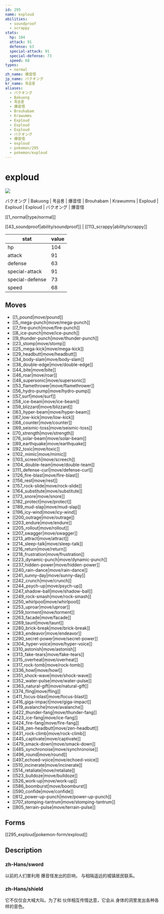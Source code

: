 ```yaml
---
id: 295
name: exploud
abilities:
  - soundproof
  - scrappy
stats:
  hp: 104
  attack: 91
  defense: 63
  special-attack: 91
  special-defense: 73
  speed: 68
types:
  - normal
zh_name: 爆音怪
jp_name: バクオング
kr_name: 폭음룡
aliases:
  - バクオング
  - Bakuong
  - 폭음룡
  - 爆音怪
  - Brouhabam
  - Krawumms
  - Exploud
  - Exploud
  - Exploud
  - バクオング
  - 爆音怪
  - exploud
  - pokemon/295
  - pokemon/exploud
---
```

# exploud

![](https://raw.githubusercontent.com/PokeAPI/sprites/master/sprites/pokemon/295.png)

バクオング | Bakuong | 폭음룡 | 爆音怪 | Brouhabam | Krawumms | Exploud | Exploud | Exploud | バクオング | 爆音怪

[[1_normal|type/normal]]

[[43_soundproof|ability/soundproof]] | [[113_scrappy|ability/scrappy]]

|stat|value|
|---|---|
|hp|104|
|attack|91|
|defense|63|
|special-attack|91|
|special-defense|73|
|speed|68|


## Moves

- [[1_pound|move/pound]]
- [[5_mega-punch|move/mega-punch]]
- [[7_fire-punch|move/fire-punch]]
- [[8_ice-punch|move/ice-punch]]
- [[9_thunder-punch|move/thunder-punch]]
- [[23_stomp|move/stomp]]
- [[25_mega-kick|move/mega-kick]]
- [[29_headbutt|move/headbutt]]
- [[34_body-slam|move/body-slam]]
- [[38_double-edge|move/double-edge]]
- [[44_bite|move/bite]]
- [[46_roar|move/roar]]
- [[48_supersonic|move/supersonic]]
- [[53_flamethrower|move/flamethrower]]
- [[56_hydro-pump|move/hydro-pump]]
- [[57_surf|move/surf]]
- [[58_ice-beam|move/ice-beam]]
- [[59_blizzard|move/blizzard]]
- [[63_hyper-beam|move/hyper-beam]]
- [[67_low-kick|move/low-kick]]
- [[68_counter|move/counter]]
- [[69_seismic-toss|move/seismic-toss]]
- [[70_strength|move/strength]]
- [[76_solar-beam|move/solar-beam]]
- [[89_earthquake|move/earthquake]]
- [[92_toxic|move/toxic]]
- [[102_mimic|move/mimic]]
- [[103_screech|move/screech]]
- [[104_double-team|move/double-team]]
- [[111_defense-curl|move/defense-curl]]
- [[126_fire-blast|move/fire-blast]]
- [[156_rest|move/rest]]
- [[157_rock-slide|move/rock-slide]]
- [[164_substitute|move/substitute]]
- [[173_snore|move/snore]]
- [[182_protect|move/protect]]
- [[189_mud-slap|move/mud-slap]]
- [[196_icy-wind|move/icy-wind]]
- [[200_outrage|move/outrage]]
- [[203_endure|move/endure]]
- [[205_rollout|move/rollout]]
- [[207_swagger|move/swagger]]
- [[213_attract|move/attract]]
- [[214_sleep-talk|move/sleep-talk]]
- [[216_return|move/return]]
- [[218_frustration|move/frustration]]
- [[223_dynamic-punch|move/dynamic-punch]]
- [[237_hidden-power|move/hidden-power]]
- [[240_rain-dance|move/rain-dance]]
- [[241_sunny-day|move/sunny-day]]
- [[242_crunch|move/crunch]]
- [[244_psych-up|move/psych-up]]
- [[247_shadow-ball|move/shadow-ball]]
- [[249_rock-smash|move/rock-smash]]
- [[250_whirlpool|move/whirlpool]]
- [[253_uproar|move/uproar]]
- [[259_torment|move/torment]]
- [[263_facade|move/facade]]
- [[269_taunt|move/taunt]]
- [[280_brick-break|move/brick-break]]
- [[283_endeavor|move/endeavor]]
- [[290_secret-power|move/secret-power]]
- [[304_hyper-voice|move/hyper-voice]]
- [[310_astonish|move/astonish]]
- [[313_fake-tears|move/fake-tears]]
- [[315_overheat|move/overheat]]
- [[317_rock-tomb|move/rock-tomb]]
- [[336_howl|move/howl]]
- [[351_shock-wave|move/shock-wave]]
- [[352_water-pulse|move/water-pulse]]
- [[363_natural-gift|move/natural-gift]]
- [[374_fling|move/fling]]
- [[411_focus-blast|move/focus-blast]]
- [[416_giga-impact|move/giga-impact]]
- [[419_avalanche|move/avalanche]]
- [[422_thunder-fang|move/thunder-fang]]
- [[423_ice-fang|move/ice-fang]]
- [[424_fire-fang|move/fire-fang]]
- [[428_zen-headbutt|move/zen-headbutt]]
- [[431_rock-climb|move/rock-climb]]
- [[445_captivate|move/captivate]]
- [[479_smack-down|move/smack-down]]
- [[485_synchronoise|move/synchronoise]]
- [[496_round|move/round]]
- [[497_echoed-voice|move/echoed-voice]]
- [[510_incinerate|move/incinerate]]
- [[514_retaliate|move/retaliate]]
- [[523_bulldoze|move/bulldoze]]
- [[526_work-up|move/work-up]]
- [[586_boomburst|move/boomburst]]
- [[590_confide|move/confide]]
- [[612_power-up-punch|move/power-up-punch]]
- [[707_stomping-tantrum|move/stomping-tantrum]]
- [[805_terrain-pulse|move/terrain-pulse]]

## Forms



[[295_exploud|pokemon-form/exploud]]

## Description

### zh-Hans/sword

以前的人们曽利用
爆音怪发出的巨响，
与相隔遥远的城镇居民联系。

### zh-Hans/shield

它不仅仅会大喊大叫。为了和
伙伴相互传情达意，它会从
身体的洞里发出各种各样的音色。


